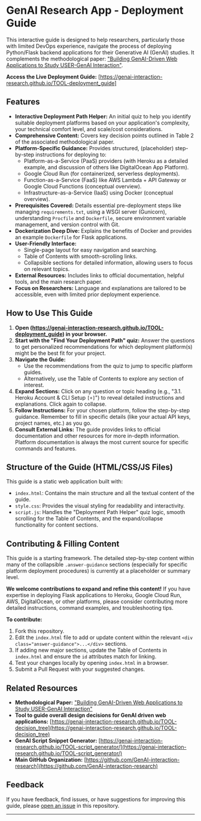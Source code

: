 # GenAI Research App - Deployment Guide

This interactive guide is designed to help researchers, particularly those with limited DevOps experience, navigate the process of deploying Python/Flask backend applications for their Generative AI (GenAI) studies. It complements the methodological paper: ["Building GenAI-Driven Web Applications to Study USER-GenAI Interaction"](https://github.com/GenAI-interaction-research/.github).

**Access the Live Deployment Guide:** [https://genai-interaction-research.github.io/TOOL-deployment_guide]

## Features

* **Interactive Deployment Path Helper:** An initial quiz to help you identify suitable deployment platforms based on your application's complexity, your technical comfort level, and scale/cost considerations.
* **Comprehensive Content:** Covers key decision points outlined in Table 2 of the associated methodological paper.
* **Platform-Specific Guidance:** Provides structured, (placeholder) step-by-step instructions for deploying to:
    * Platform-as-a-Service (PaaS) providers (with Heroku as a detailed example, and discussion of others like DigitalOcean App Platform).
    * Google Cloud Run (for containerized, serverless deployments).
    * Function-as-a-Service (FaaS) like AWS Lambda + API Gateway or Google Cloud Functions (conceptual overview).
    * Infrastructure-as-a-Service (IaaS) using Docker (conceptual overview).
* **Prerequisites Covered:** Details essential pre-deployment steps like managing `requirements.txt`, using a WSGI server (Gunicorn), understanding `Procfile` and `Dockerfile`, secure environment variable management, and version control with Git.
* **Dockerization Deep Dive:** Explains the benefits of Docker and provides an example `Dockerfile` for Flask applications.
* **User-Friendly Interface:**
    * Single-page layout for easy navigation and searching.
    * Table of Contents with smooth-scrolling links.
    * Collapsible sections for detailed information, allowing users to focus on relevant topics.
* **External Resources:** Includes links to official documentation, helpful tools, and the main research paper.
* **Focus on Researchers:** Language and explanations are tailored to be accessible, even with limited prior deployment experience.

## How to Use This Guide

1.  **Open (https://genai-interaction-research.github.io/TOOL-deployment_guide) in your browser.**
2.  **Start with the "Find Your Deployment Path" quiz:** Answer the questions to get personalized recommendations for which deployment platform(s) might be the best fit for your project.
3.  **Navigate the Guide:**
    * Use the recommendations from the quiz to jump to specific platform guides.
    * Alternatively, use the Table of Contents to explore any section of interest.
4.  **Expand Sections:** Click on any question or topic heading (e.g., "3.1. Heroku Account & CLI Setup `[+]`") to reveal detailed instructions and explanations. Click again to collapse.
5.  **Follow Instructions:** For your chosen platform, follow the step-by-step guidance. Remember to fill in specific details (like your actual API keys, project names, etc.) as you go.
6.  **Consult External Links:** The guide provides links to official documentation and other resources for more in-depth information. Platform documentation is always the most current source for specific commands and features.

## Structure of the Guide (HTML/CSS/JS Files)

This guide is a static web application built with:

* `index.html`: Contains the main structure and all the textual content of the guide.
* `style.css`: Provides the visual styling for readability and interactivity.
* `script.js`: Handles the "Deployment Path Helper" quiz logic, smooth scrolling for the Table of Contents, and the expand/collapse functionality for content sections.

## Contributing & Filling Content

This guide is a starting framework. The detailed step-by-step content within many of the collapsible `.answer-guidance` sections (especially for specific platform deployment procedures) is currently at a placeholder or summary level.

**We welcome contributions to expand and refine this content!** If you have expertise in deploying Flask applications to Heroku, Google Cloud Run, AWS, DigitalOcean, or other platforms, please consider contributing more detailed instructions, command examples, and troubleshooting tips.

**To contribute:**

1.  Fork this repository.
2.  Edit the `index.html` file to add or update content within the relevant `<div class="answer-guidance">...</div>` sections.
3.  If adding new major sections, update the Table of Contents in `index.html` and ensure the `id` attributes match for linking.
4.  Test your changes locally by opening `index.html` in a browser.
5.  Submit a Pull Request with your suggested changes.

## Related Resources

* **Methodological Paper:** ["Building GenAI-Driven Web Applications to Study USER-GenAI Interaction"](https://github.com/GenAI-interaction-research/.github)
* **Tool to guide overall design decisions for GenAI driven web applications:** [https://genai-interaction-research.github.io/TOOL-decision_tree](https://genai-interaction-research.github.io/TOOL-decision_tree)
* **GenAI Script Snippet Generator:** [https://genai-interaction-research.github.io/TOOL-script_generator/](https://genai-interaction-research.github.io/TOOL-script_generator/)
* **Main GitHub Organization:** [https://github.com/GenAI-interaction-research](https://github.com/GenAI-interaction-research)

## Feedback

If you have feedback, find issues, or have suggestions for improving this guide, please [open an issue](https://github.com/GenAI-interaction-research/YOUR_DEPLOYMENT_GUIDE_REPO_NAME/issues) in this repository. 

---

